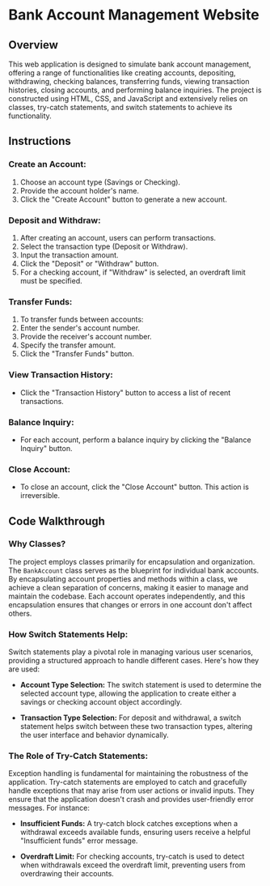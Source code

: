 # **Bank Account Management Website**

## **Overview**

This web application is designed to simulate bank account management, offering a range of functionalities like creating accounts, depositing, withdrawing, checking balances, transferring funds, viewing transaction histories, closing accounts, and performing balance inquiries. The project is constructed using HTML, CSS, and JavaScript and extensively relies on classes, try-catch statements, and switch statements to achieve its functionality.

## **Instructions**

### **Create an Account:**

1. Choose an account type (Savings or Checking).
2. Provide the account holder's name.
3. Click the "Create Account" button to generate a new account.

### **Deposit and Withdraw:**

1. After creating an account, users can perform transactions.
2. Select the transaction type (Deposit or Withdraw).
3. Input the transaction amount.
4. Click the "Deposit" or "Withdraw" button.
5. For a checking account, if "Withdraw" is selected, an overdraft limit must be specified.

### **Transfer Funds:**

1. To transfer funds between accounts:
2. Enter the sender's account number.
3. Provide the receiver's account number.
4. Specify the transfer amount.
5. Click the "Transfer Funds" button.

### **View Transaction History:**

- Click the "Transaction History" button to access a list of recent transactions.

### **Balance Inquiry:**

- For each account, perform a balance inquiry by clicking the "Balance Inquiry" button.

### **Close Account:**

- To close an account, click the "Close Account" button. This action is irreversible.

## **Code Walkthrough**

### **Why Classes?**

The project employs classes primarily for encapsulation and organization. The `BankAccount` class serves as the blueprint for individual bank accounts. By encapsulating account properties and methods within a class, we achieve a clean separation of concerns, making it easier to manage and maintain the codebase. Each account operates independently, and this encapsulation ensures that changes or errors in one account don't affect others.

### **How Switch Statements Help:**

Switch statements play a pivotal role in managing various user scenarios, providing a structured approach to handle different cases. Here's how they are used:

- **Account Type Selection:** The switch statement is used to determine the selected account type, allowing the application to create either a savings or checking account object accordingly.

- **Transaction Type Selection:** For deposit and withdrawal, a switch statement helps switch between these two transaction types, altering the user interface and behavior dynamically.

### **The Role of Try-Catch Statements:**

Exception handling is fundamental for maintaining the robustness of the application. Try-catch statements are employed to catch and gracefully handle exceptions that may arise from user actions or invalid inputs. They ensure that the application doesn't crash and provides user-friendly error messages. For instance:

- **Insufficient Funds:** A try-catch block catches exceptions when a withdrawal exceeds available funds, ensuring users receive a helpful "Insufficient funds" error message.

- **Overdraft Limit:** For checking accounts, try-catch is used to detect when withdrawals exceed the overdraft limit, preventing users from overdrawing their accounts.

